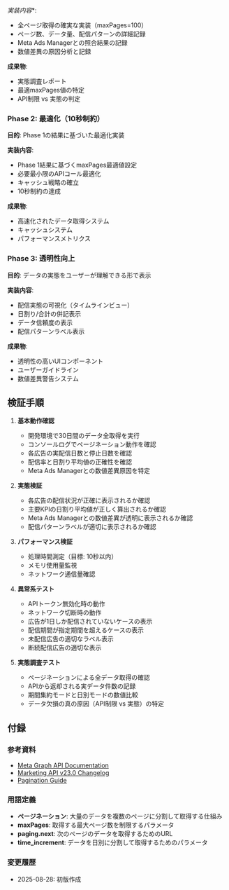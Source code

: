 *実装内容**:
- 全ページ取得の確実な実装（maxPages=100）
- ページ数、データ量、配信パターンの詳細記録
- Meta Ads Managerとの照合結果の記録
- 数値差異の原因分析と記録

**成果物**:
- 実態調査レポート
- 最適maxPages値の特定
- API制限 vs 実態の判定

### Phase 2: 最適化（10秒制約）

**目的**: Phase 1の結果に基づいた最適化実装

**実装内容**:
- Phase 1結果に基づくmaxPages最適値設定
- 必要最小限のAPIコール最適化
- キャッシュ戦略の確立
- 10秒制約の達成

**成果物**:
- 高速化されたデータ取得システム
- キャッシュシステム
- パフォーマンスメトリクス

### Phase 3: 透明性向上

**目的**: データの実態をユーザーが理解できる形で表示

**実装内容**:
- 配信実態の可視化（タイムラインビュー）
- 日割り/合計の併記表示
- データ信頼度の表示
- 配信パターンラベル表示

**成果物**:
- 透明性の高いUIコンポーネント
- ユーザーガイドライン
- 数値差異警告システム

## 検証手順

1. **基本動作確認**
   - 開発環境で30日間のデータ全取得を実行
   - コンソールログでページネーション動作を確認
   - 各広告の実配信日数と停止日数を確認
   - 配信率と日割り平均値の正確性を確認
   - Meta Ads Managerとの数値差異原因を特定

2. **実態検証**
   - 各広告の配信状況が正確に表示されるか確認
   - 主要KPIの日割り平均値が正しく算出されるか確認
   - Meta Ads Managerとの数値差異が透明に表示されるか確認
   - 配信パターンラベルが適切に表示されるか確認

3. **パフォーマンス検証**
   - 処理時間測定（目標: 10秒以内）
   - メモリ使用量監視
   - ネットワーク通信量確認

4. **異常系テスト**
   - APIトークン無効化時の動作
   - ネットワーク切断時の動作
   - 広告が1日しか配信されていないケースの表示
   - 配信期間が指定期間を超えるケースの表示
   - 未配信広告の適切なラベル表示
   - 断続配信広告の適切な表示

5. **実態調査テスト**
   - ページネーションによる全データ取得の確認
   - APIから返却される実データ件数の記録
   - 期間集約モードと日別モードの数値比較
   - データ欠損の真の原因（API制限 vs 実態）の特定

## 付録

### 参考資料

- [Meta Graph API Documentation](https://developers.facebook.com/docs/graph-api/)
- [Marketing API v23.0 Changelog](https://developers.facebook.com/docs/graph-api/changelog/version23.0/)
- [Pagination Guide](https://developers.facebook.com/docs/graph-api/using-graph-api#paging)

### 用語定義

- **ページネーション**: 大量のデータを複数のページに分割して取得する仕組み
- **maxPages**: 取得する最大ページ数を制限するパラメータ
- **paging.next**: 次のページのデータを取得するためのURL
- **time_increment**: データを日別に分割して取得するためのパラメータ

### 変更履歴

- 2025-08-28: 初版作成